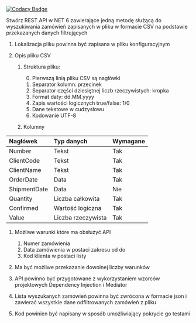 [![Codacy Badge](https://app.codacy.com/project/badge/Grade/9d62951e6c1140bd9b8f6e68b20d0a2f)](https://app.codacy.com/gh/LPiotr/SearchPurchaseOrder/dashboard?utm_source=gh&utm_medium=referral&utm_content=&utm_campaign=Badge_grade)

Stwórz REST API w NET 6 zawierające jedną metodę służącą do wyszukiwania zamówień zapisanych w pliku w formacie CSV na podstawie przekazanych danych filtrujących

1. Lokalizacja pliku powinna być zapisana w pliku konfiguracyjnym
1. Opis pliku CSV

   1. Struktura pliku:

      0. Pierwszą linią pliku CSV są nagłówki
      1. Separator kolumn: przecinek
      2. Separator części dziesiętnej liczb rzeczywistych: kropka
      3. Format daty: dd.MM.yyyy
      4. Zapis wartości logicznych true/false: 1/0
      5. Dane tekstowe w cudzysłowu
      6. Kodowanie UTF-8

   1. Kolumny

| Nagłówek     | Typ danych         | Wymagane |
| :----------- | :----------------- | :------- |
| Number       | Tekst              | Tak      |
| ClientCode   | Tekst              | Tak      |
| ClientName   | Tekst              | Tak      |
| OrderDate    | Data               | Tak      |
| ShipmentDate | Data               | Nie      |
| Quantity     | Liczba całkowita   | Tak      |
| Confirmed    | Wartość logiczna   | Tak      |
| Value        | Liczba rzeczywista | Tak      |

1. Możliwe warunki które ma obsłużyć API
   1. Numer zamówienia
   1. Data zamówienia w postaci zakresu od do
   1. Kod klienta w postaci listy
1. Ma być możliwe przekazanie dowolnej liczby warunków
1. API powinno być przygotowane z wykorzystaniem wzorców projektowych Dependency Injection i Mediator

1. Lista wyszukanych zamówień powinna być zwrócona w formacie json i zawierać wszystkie dane odfiltrowanych zamówień z pliku

1. Kod powinien być napisany w sposób umożliwiający pokrycie go testami
